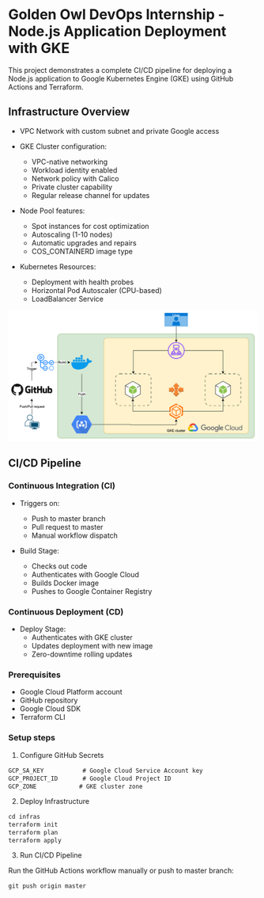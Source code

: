 # Golden Owl DevOps Internship - Node.js Application Deployment with GKE

This project demonstrates a complete CI/CD pipeline for deploying a Node.js application to Google Kubernetes Engine (GKE) using GitHub Actions and Terraform.

## Infrastructure Overview

- VPC Network with custom subnet and private Google access

- GKE Cluster configuration:
  - VPC-native networking
  - Workload identity enabled
  - Network policy with Calico
  - Private cluster capability
  - Regular release channel for updates

- Node Pool features:
  - Spot instances for cost optimization
  - Autoscaling (1-10 nodes)
  - Automatic upgrades and repairs
  - COS_CONTAINERD image type

- Kubernetes Resources:
  - Deployment with health probes
  - Horizontal Pod Autoscaler (CPU-based)
  - LoadBalancer Service

![deploy-node-app-go.drawio.svg](deploy-node-app-go.drawio.svg)

## CI/CD Pipeline
### Continuous Integration (CI)
- Triggers on:
  - Push to master branch
  - Pull request to master
  - Manual workflow dispatch

- Build Stage:
  - Checks out code
  - Authenticates with Google Cloud
  - Builds Docker image
  - Pushes to Google Container Registry

### Continuous Deployment (CD)
- Deploy Stage:
  - Authenticates with GKE cluster
  - Updates deployment with new image
  - Zero-downtime rolling updates

### Prerequisites
- Google Cloud Platform account
- GitHub repository
- Google Cloud SDK
- Terraform CLI

### Setup steps
1. Configure GitHub Secrets
```angular2html
GCP_SA_KEY           # Google Cloud Service Account key
GCP_PROJECT_ID       # Google Cloud Project ID
GCP_ZONE            # GKE cluster zone
```
2. Deploy Infrastructure
```angular2html
cd infras
terraform init
terraform plan
terraform apply
```
3. Run CI/CD Pipeline

Run the GitHub Actions workflow manually or push to master branch:
```angular2html
git push origin master
```
